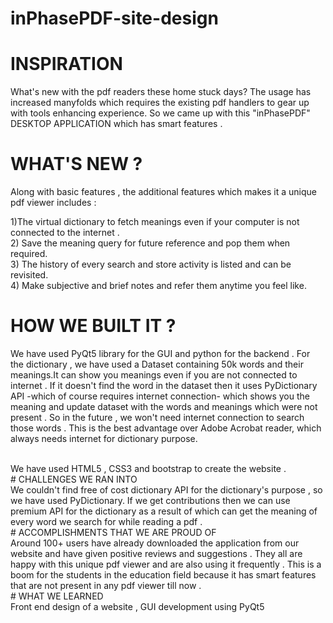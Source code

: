 # inPhasePDF-site-design<br>
# INSPIRATION<br>

What's new with the pdf readers these home stuck days? The usage has increased manyfolds which requires the existing pdf handlers to gear up with tools enhancing experience. So we came up with this "inPhasePDF" DESKTOP APPLICATION which has smart features .
<br>
# WHAT'S NEW ?<br>

Along with basic features , the additional features which makes it a unique pdf viewer includes :<br>

1)The virtual dictionary to fetch meanings even if your computer is not connected to the internet . <br>2) Save the meaning query for future reference and pop them when required. <br>3) The history of every search and store activity is listed and can be revisited. <br>4) Make subjective and brief notes and refer them anytime you feel like.
<br>
# HOW WE BUILT IT ?<br>


We have used PyQt5 library for the GUI and python for the backend . For the dictionary , we have used a Dataset containing 50k words and their meanings.It can show you meanings even if you are not connected to internet . If it doesn't find the word in the dataset then it uses PyDictionary API -which of course requires internet connection- which shows you the meaning and update dataset with the words and meanings which were not present . So in the future , we won't need internet connection to search those words . This is the best advantage over Adobe Acrobat reader, which always needs internet for dictionary purpose.

<br>
We have used HTML5 , CSS3 and bootstrap to create the website .
<br>
# CHALLENGES WE RAN INTO
<br>
We couldn't find free of cost dictionary API for the dictionary's purpose , so we have used PyDictionary. If we get contributions then we can use premium API for the dictionary as a result of which can get the meaning of every word we search for while reading a pdf .
<br>
# ACCOMPLISHMENTS THAT WE ARE PROUD OF
<br>
Around 100+ users have already downloaded the application from our website and have given positive reviews and suggestions . They all are happy with this unique pdf viewer and are also using it frequently . This is a boom for the students in the education field because it has smart features that are not present in any pdf viewer till now .
<br>
# WHAT WE LEARNED
<br>
Front end design of a website , GUI development using PyQt5 
